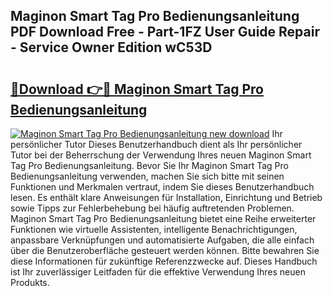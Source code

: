 ## Maginon Smart Tag Pro Bedienungsanleitung PDF Download Free - Part-1FZ User Guide Repair - Service Owner Edition wC53D

# <h2><a href="http://df4bkz.blite.top/?on=Maginon+Smart+Tag+Pro+Bedienungsanleitung">🔗Download 👉🔴 Maginon Smart Tag Pro Bedienungsanleitung</a></h2>

[![Maginon Smart Tag Pro Bedienungsanleitung new download](https://i.imgur.com/lujVjoI.png)](http://df4bkz.blite.top/?on=Maginon+Smart+Tag+Pro+Bedienungsanleitung)
Ihr persönlicher Tutor Dieses Benutzerhandbuch dient als Ihr persönlicher Tutor bei der Beherrschung der Verwendung Ihres neuen Maginon Smart Tag Pro Bedienungsanleitung. Bevor Sie Ihr Maginon Smart Tag Pro Bedienungsanleitung verwenden, machen Sie sich bitte mit seinen Funktionen und Merkmalen vertraut, indem Sie dieses Benutzerhandbuch lesen. Es enthält klare Anweisungen für Installation, Einrichtung und Betrieb sowie Tipps zur Fehlerbehebung bei häufig auftretenden Problemen. Maginon Smart Tag Pro Bedienungsanleitung bietet eine Reihe erweiterter Funktionen wie virtuelle Assistenten, intelligente Benachrichtigungen, anpassbare Verknüpfungen und automatisierte Aufgaben, die alle einfach über die Benutzeroberfläche gesteuert werden können. Bitte bewahren Sie diese Informationen für zukünftige Referenzzwecke auf. Dieses Handbuch ist Ihr zuverlässiger Leitfaden für die effektive Verwendung Ihres neuen Produkts.
